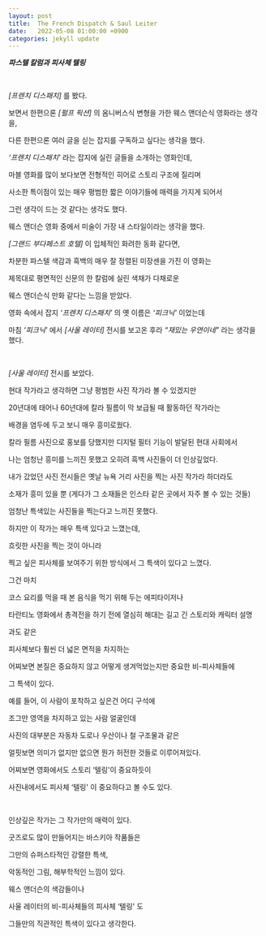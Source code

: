 ```yaml
---
layout: post
title:  The French Dispatch & Saul Leiter
date:   2022-05-08 01:00:00 +0900
categories: jekyll update
---
```



***파스텔 칼럼과 피사체 텔링***

&nbsp;&nbsp;&nbsp;
&nbsp;&nbsp;&nbsp;

*[프렌치 디스패치]* 를 봤다.

보면서 한편으론 *[펄프 픽션]* 의 옴니버스식 변형을 가한 웨스 앤더슨식 영화라는 생각을,

다른 한편으론 여러 글을 싣는 잡지를 구독하고 싶다는 생각을 했다.

*‘프렌치 디스패치'* 라는 잡지에 실린 글들을 소개하는 영화인데,

마블 영화를 많이 보다보면 전형적인 히어로 스토리 구조에 질리며

사소한 특이점이 있는 매우 평범한 짧은 이야기들에 매력을 가지게 되어서

그런 생각이 드는 것 같다는 생각도 했다.

웨스 앤더슨 영화 중에서 미술이 가장 내 스타일이라는 생각을 했다.

*[그랜드 부다페스트 호텔]* 이 입체적인 화려한 동화 같다면,

차분한 파스텔 색감과 흑백의 매우 잘 정렬된 미장센을 가진 이 영화는

제목대로 평면적인 신문의 한 칼럼에 실린 색채가 다채로운

웨스 앤더슨식 만화 같다는 느낌을 받았다.

영화 속에서 잡지 *‘프렌치 디스패치’* 의 옛 이름은 *‘피크닉'* 이었는데

마침 *‘피크닉'* 에서 *[사울 레이터]* 전시를 보고온 후라 *“재밌는 우연이네”* 라는 생각을 했다.

&nbsp;&nbsp;&nbsp;
&nbsp;&nbsp;&nbsp;

*[사울 레이터]* 전시를 보았다.

현대 작가라고 생각하면 그냥 평범한 사진 작가라 볼 수 있겠지만

20년대에 태어나 60년대에 칼라 필름이 막 보급될 때 활동하던 작가라는

배경을 염두에 두고 보니 매우 흥미로웠다.

칼라 필름 사진으로 홍보를 당했지만 디지털 필터 기능이 발달된 현대 사회에서

나는 엄청난 흥미를 느끼진 못했고 오히려 흑백 사진들이 더 인상깊었다.

내가 갔었던 사진 전시들은 옛날 뉴욕 거리 사진을 찍는 사진 작가라 하더라도

소재가 흥미 있을 뿐 (게다가 그 소재들은 인스타 같은 곳에서 자주 볼 수 있는 것들)

엄청난 특색있는 사진들을 찍는다고 느끼진 못했다.

하지만 이 작가는 매우 특색 있다고 느꼈는데,

흐릿한 사진을 찍는 것이 아니라

찍고 싶은 피사체를 보여주기 위한 방식에서 그 특색이 있다고 느꼈다.

그건 마치

코스 요리를 먹을 때 본 음식을 먹기 위해 두는 에피타이저나

타란티노 영화에서 총격전을 하기 전에 열심히 해대는 길고 긴 스토리와 캐릭터 설명

과도 같은

피사체보다 훨씬 더 넓은 면적을 차지하는

어찌보면 본질은 중요하지 않고 어떻게 생겨먹었는지만 중요한 비-피사체들에

그 특색이 있다.

예를 들어, 이 사람이 포착하고 싶은건 어디 구석에

조그만 영역을 차지하고 있는 사람 얼굴인데

사진의 대부분은 자동차 도로나 우산이나 철 구조물과 같은

얼핏보면 의미가 없지만 없으면 뭔가 허전한 것들로 이루어져있다.

어찌보면 영화에서도 스토리 ‘텔링'이 중요하듯이

사진내에서도 피사체 ‘텔링' 이 중요하다고 볼 수도 있다.

&nbsp;&nbsp;&nbsp;
&nbsp;&nbsp;&nbsp;

인상깊은 작가는 그 작가만의 매력이 있다.

굿즈로도 많이 만들어지는 바스키아 작품들은

그만의 슈퍼스타적인 강렬한 특색,

악동적인 그림, 해부학적인 느낌이 있다.

웨스 앤더슨의 색감들이나

사울 레이터의 비-피사체들의 피사체 ‘텔링' 도

그들만의 직관적인 특색이 있다고 생각한다.
